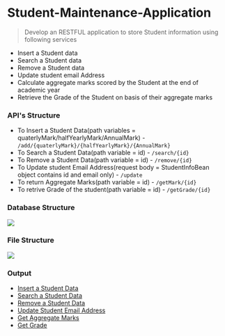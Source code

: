 # Student-Maintenance-Application

> Develop an RESTFUL application to store Student information using following services

- Insert a Student data
- Search a Student data
- Remove a Student data
- Update student email Address
- Calculate aggregate marks scored by the Student at the end of academic year
- Retrieve the Grade of the Student on basis of their aggregate marks

### API's Structure

- To Insert a Student Data(path variables = quaterlyMark/halfYearlyMark/AnnualMark) -  `/add/{quaterlyMark}/{halfYearlyMark}/{AnnualMark}`
- To Search a Student Data(path variable = id) - `/search/{id}`
- To Remove a Student Data(path variable = id) - `/remove/{id}`
- To Update student Email Address(request body = StudentInfoBean object contains id and email only) - `/update`
- To return Aggregate Marks(path variable = id) - `/getMark/{id}`
- To retrive Grade of the student(path variable = id) - `/getGrade/{id}`

### Database Structure

<img src="https://user-images.githubusercontent.com/37381228/122375391-cdc5fc00-cf80-11eb-93f0-8b9c04a70410.png"/>

### File Structure 

<img src = "https://user-images.githubusercontent.com/37381228/122375427-d4ed0a00-cf80-11eb-8913-d158645f3ec8.png"/>

### Output
- [Insert a Student Data](https://github.com/Ratheshprabakar/Student-Maintenance-Application/blob/master/Output/Add.png)
- [Search a Student Data](https://github.com/Ratheshprabakar/Student-Maintenance-Application/blob/master/Output/Search.png)
- [Remove a Student Data](https://github.com/Ratheshprabakar/Student-Maintenance-Application/blob/master/Output/Rmove.png)
- [Update Student Email Address](https://github.com/Ratheshprabakar/Student-Maintenance-Application/blob/master/Output/Update.png)
- [Get Aggregate Marks](https://github.com/Ratheshprabakar/Student-Maintenance-Application/blob/master/Output/Get%20Mark.png)
- [Get Grade](https://github.com/Ratheshprabakar/Student-Maintenance-Application/blob/master/Output/Get%20Grade.png)


